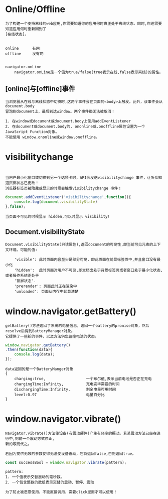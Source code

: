 
# Online/Offline

	为了构建一个支持离线的web应用,你需要知道你的应用何时真正处于离线状态。同时,你还需要知道应用何时重新回到了
	[在线状态]。
	
	
	online		有网
	offline		没有网

	
	navigator.onLine
		navigator.onLine是一个值为true/false(true表示在线,false表示离线)的属性。
		
## [online]与[offline]事件

	当浏览器从在线与离线状态中切换时,这两个事件会在页面的<body>上触发。此外，该事件会从document.body
	冒泡到document上，最后到达window。两个事件都无法被取消！
	
	1. 在window或document或document.body上使用addEventListener
	2. 在document或document.body的. ononline或.onoffline属性设置为一个JavaScript Function对象。
	不能使用 window.ononline或window.onoffline。
	
	
# visibilitychange
#  
	当用户最小化窗口或切换到另一个选项卡时，API会发送visibilitychange 事件，让听众知道页面状态已更改！
	浏览器标签页被隐藏或显示的时候会触发visibilitychange 事件！
```js
document.addEventListener('visibilitychange',function(){
	console.log(document.visibilityState)
},false);
```
	当页面不可见的时候显示 hidden,可以时显示 visibility!
	
	
## Document.visibilityState
	
	Document.visibilityState(只读属性),返回document的可见性,即当前可见元素的上下文环境。可能的值:
		
		'visible': 此时页面内容至少是部分可见，即此页面在前景标签页中,并且窗口没有最小化
		'hidden':  此时页面对用户不可见,即文档出处于背景标签页或者窗口处于最小化状态,或者操作系统正处于
		'锁屏状态'.
		'prerender': 页面此时正在渲染中
		'unloaded':	页面从内存中卸载清楚
		
# window.navigator.getBattery()

	getBattery()方法返回了系统的电量信息，返回一个battery的promise对象，然后resolve后得到BatteryManager对象。
	它提供了一些新的事件，以及方法供您监控电池的状态。
	
```js
window.navigator.getBattery()
.then(function(data){
	console.log(data);
});
```
	data返回的是一个BatteryManger对象
	{
		charging:true,					一个布尔值,表示当前电池是否正在充电
		chargingTime:Infinity,			充电完毕需要的时间
		dischargingTime:Infinity,		剩余电量可用时间
		level:0.97						电量百分比
	}
	
# window.navigator.vibrate()
	
	Navigator.vibrate()方法使设备(有震动硬件)产生有频率的振动。若某震动方法已经在进行中,则前一个震动方式停止,
	新的取而代之。
	
	若因为提供无效的参数使得无法使设备震动，它将返回false,否则返回true。
```js
const successBool = window.navigator.vibrate(pattern);
```
	pattern:
	1. 一个值表示交替震动的毫秒数。
	2. 一个包含整数的数组表示交替的震动、暂停、震动
	
	为了防止被恶意使用，不能直接调用，需要click里面才可以使用！